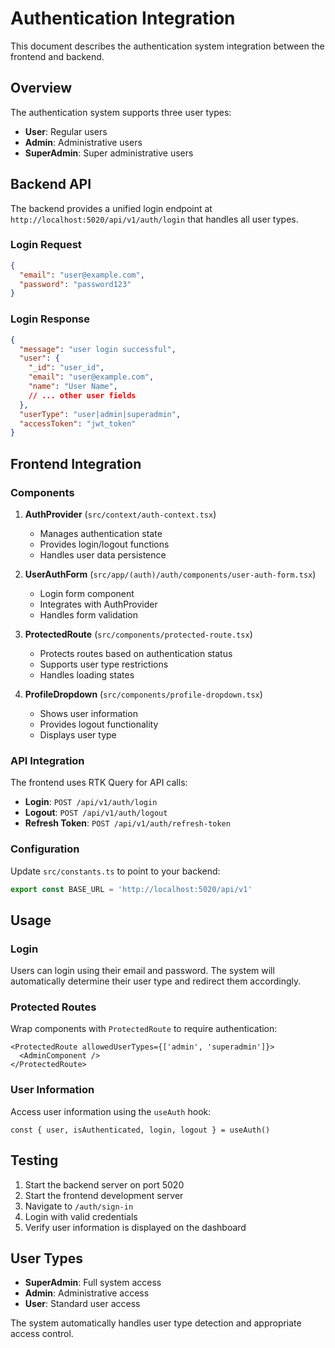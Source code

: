 # Authentication Integration

This document describes the authentication system integration between the frontend and backend.

## Overview

The authentication system supports three user types:
- **User**: Regular users
- **Admin**: Administrative users  
- **SuperAdmin**: Super administrative users

## Backend API

The backend provides a unified login endpoint at `http://localhost:5020/api/v1/auth/login` that handles all user types.

### Login Request
```json
{
  "email": "user@example.com",
  "password": "password123"
}
```

### Login Response
```json
{
  "message": "user login successful",
  "user": {
    "_id": "user_id",
    "email": "user@example.com",
    "name": "User Name",
    // ... other user fields
  },
  "userType": "user|admin|superadmin",
  "accessToken": "jwt_token"
}
```

## Frontend Integration

### Components

1. **AuthProvider** (`src/context/auth-context.tsx`)
   - Manages authentication state
   - Provides login/logout functions
   - Handles user data persistence

2. **UserAuthForm** (`src/app/(auth)/auth/components/user-auth-form.tsx`)
   - Login form component
   - Integrates with AuthProvider
   - Handles form validation

3. **ProtectedRoute** (`src/components/protected-route.tsx`)
   - Protects routes based on authentication status
   - Supports user type restrictions
   - Handles loading states

4. **ProfileDropdown** (`src/components/profile-dropdown.tsx`)
   - Shows user information
   - Provides logout functionality
   - Displays user type

### API Integration

The frontend uses RTK Query for API calls:

- **Login**: `POST /api/v1/auth/login`
- **Logout**: `POST /api/v1/auth/logout`
- **Refresh Token**: `POST /api/v1/auth/refresh-token`

### Configuration

Update `src/constants.ts` to point to your backend:

```typescript
export const BASE_URL = 'http://localhost:5020/api/v1'
```

## Usage

### Login
Users can login using their email and password. The system will automatically determine their user type and redirect them accordingly.

### Protected Routes
Wrap components with `ProtectedRoute` to require authentication:

```tsx
<ProtectedRoute allowedUserTypes={['admin', 'superadmin']}>
  <AdminComponent />
</ProtectedRoute>
```

### User Information
Access user information using the `useAuth` hook:

```tsx
const { user, isAuthenticated, login, logout } = useAuth()
```

## Testing

1. Start the backend server on port 5020
2. Start the frontend development server
3. Navigate to `/auth/sign-in`
4. Login with valid credentials
5. Verify user information is displayed on the dashboard

## User Types

- **SuperAdmin**: Full system access
- **Admin**: Administrative access
- **User**: Standard user access

The system automatically handles user type detection and appropriate access control.

